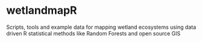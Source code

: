 # wetlandmapR
Scripts, tools and example data for mapping wetland ecosystems using data driven R statistical methods like Random Forests and open source GIS
